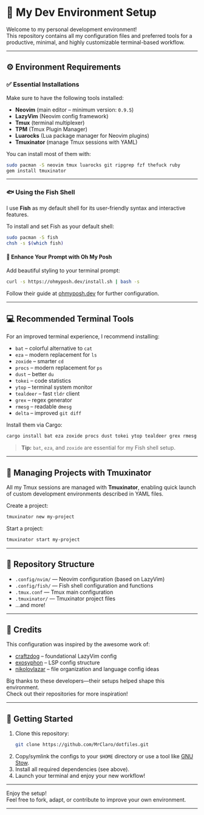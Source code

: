 # 🧰 My Dev Environment Setup

Welcome to my personal development environment!  
This repository contains all my configuration files and preferred tools for a productive, minimal, and highly customizable terminal-based workflow.

---

## ⚙️ Environment Requirements

### ✅ Essential Installations

Make sure to have the following tools installed:

- **Neovim** (main editor – minimum version: `0.9.5`)
- **LazyVim** (Neovim config framework)
- **Tmux** (terminal multiplexer)
- **TPM** (Tmux Plugin Manager)
- **Luarocks** (Lua package manager for Neovim plugins)
- **Tmuxinator** (manage Tmux sessions with YAML)

You can install most of them with:

```bash
sudo pacman -S neovim tmux luarocks git ripgrep fzf thefuck ruby
gem install tmuxinator
```

---

### 🐟 Using the Fish Shell

I use **Fish** as my default shell for its user-friendly syntax and interactive features.

To install and set Fish as your default shell:

```bash
sudo pacman -S fish
chsh -s $(which fish)
```

#### 🎨 Enhance Your Prompt with Oh My Posh

Add beautiful styling to your terminal prompt:

```bash
curl -s https://ohmyposh.dev/install.sh | bash -s
```

Follow their guide at [ohmyposh.dev](https://ohmyposh.dev) for further configuration.

---

## 💻 Recommended Terminal Tools

For an improved terminal experience, I recommend installing:

- `bat` – colorful alternative to `cat`
- `eza` – modern replacement for `ls`
- `zoxide` – smarter `cd`
- `procs` – modern replacement for `ps`
- `dust` – better `du`
- `tokei` – code statistics
- `ytop` – terminal system monitor
- `tealdeer` – fast `tldr` client
- `grex` – regex generator
- `rmesg` – readable `dmesg`
- `delta` – improved `git diff`

Install them via Cargo:

```bash
cargo install bat eza zoxide procs dust tokei ytop tealdeer grex rmesg delta
```

> **Tip:** `bat`, `eza`, and `zoxide` are essential for my Fish shell setup.

---

## 📂 Managing Projects with Tmuxinator

All my Tmux sessions are managed with **Tmuxinator**, enabling quick launch of custom development environments described in YAML files.

Create a project:

```bash
tmuxinator new my-project
```

Start a project:

```bash
tmuxinator start my-project
```

---

## 📁 Repository Structure

- `.config/nvim/` — Neovim configuration (based on LazyVim)
- `.config/fish/` — Fish shell configuration and functions
- `.tmux.conf` — Tmux main configuration
- `.tmuxinator/` — Tmuxinator project files
- ...and more!

---

## 🙏 Credits

This configuration was inspired by the awesome work of:

- [craftzdog](https://github.com/craftzdog) – foundational LazyVim config
- [exosyphon](https://github.com/exosyphon) – LSP config structure
- [nikolovlazar](https://github.com/nikolovlazar) – file organization and language config ideas

Big thanks to these developers—their setups helped shape this environment.  
Check out their repositories for more inspiration!

---

## 🚀 Getting Started

1. Clone this repository:
   ```bash
   git clone https://github.com/MrClaro/dotfiles.git
   ```
2. Copy/symlink the configs to your `$HOME` directory or use a tool like [GNU Stow](https://www.gnu.org/software/stow/).
3. Install all required dependencies (see above).
4. Launch your terminal and enjoy your new workflow!

---

Enjoy the setup!  
Feel free to fork, adapt, or contribute to improve your own environment.

---
